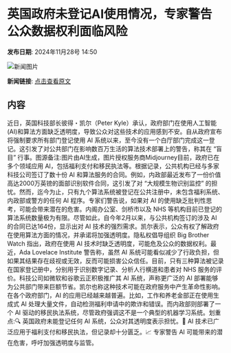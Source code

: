# 英国政府未登记AI使用情况，专家警告公众数据权利面临风险

**发布日期**: 2024年11月28号 14:50

![新闻图片](https://pic.chinaz.com/picmap/202311231146374659_0.jpg)

**新闻链接**: [点击查看原文](https://www.aibase.com/zh/news/13562)

## 内容

近日，英国科技部长彼得・凯尔（Peter Kyle）承认，政府部门在使用人工智能(AI)和算法方面缺乏透明度，导致公众对这些技术的应用感到不安。自从政府宣布将强制要求所有部门登记使用 AI 系统以来，至今没有一个白厅部门完成这一登记。这引发了对公共部门在影响数百万生活的算法技术部署上的警告，称其在 “盲目” 行事。图源备注:图片由AI生成，图片授权服务商Midjourney目前，政府已在多个领域应用 AI，包括福利支付和移民执法等。根据记录，公共机构已经与多家科技公司签订了数十份 AI 和算法服务的合同。例如，内政部最近发布了一份价值高达2000万英镑的面部识别软件合同，这引发了对 “大规模生物识别监控” 的担忧。然而，迄今为止，只有九个算法系统被登记在公共注册中，未包含福利系统、内政部或警方的任何 AI 程序。专家们警告说，如果对 AI 的使用缺乏批判性思考，可能会带来潜在的危害。内阁办公室、剑桥市以及 NHS 等机构目前已登记的算法系统数量极为有限。尽管如此，自今年2月以来，与公共机构签订的涉及 AI 的合同已达164份，显示出对 AI 技术的强烈需求。凯尔表示，公众有权了解政府在使用算法方面的情况，并承诺将加强透明度。隐私权倡导组织 Big Brother Watch 指出，政府在使用 AI 技术时缺乏透明度，可能危及公众的数据权利。最近，Ada Lovelace Institute 警告称，虽然 AI 系统可能看似减少了行政负担，但如果其结果存在歧视或无效，反而可能损害公众信任。目前，只有三种算法被记录在国家登记册中，分别用于识别数字记录、分析人行横道和患者对 NHS 服务的评价。科技公司如微软和谷歌云正积极推广其 AI 系统，声称更广泛的 AI 部署能够为公共部门带来巨额节省。凯尔也称这种技术可能在政府服务中产生革命性影响。在各个政府部门，AI 的应用已经越来越普遍。比如，工作和养老金部正在使用生成式 AI 处理大量文件，自动检测福利申请中的欺诈和错误。而内政部则部署了一个 AI 驱动的移民执法系统，尽管政府强调这不是一个典型的机器学习系统。划重点:🔍 英国政府未能登记任何 AI 系统，公众对其透明度表示担忧。💼 AI 技术已广泛应用于福利支付和移民执法，但记录却十分匮乏。📈 专家警告 AI 可能带来的潜在危害，呼吁加强透明度与监管。
